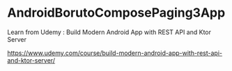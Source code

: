 # AndroidBorutoComposePaging3App
Learn from Udemy : Build Modern Android App with REST API and Ktor Server

https://www.udemy.com/course/build-modern-android-app-with-rest-api-and-ktor-server/
